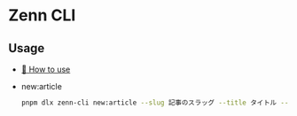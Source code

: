 # Zenn CLI

## Usage

- [📘 How to use](https://zenn.dev/zenn/articles/zenn-cli-guide)
- new:article

  ```sh
  pnpm dlx zenn-cli new:article --slug 記事のスラッグ --title タイトル --type idea --emoji ✨
  ```
